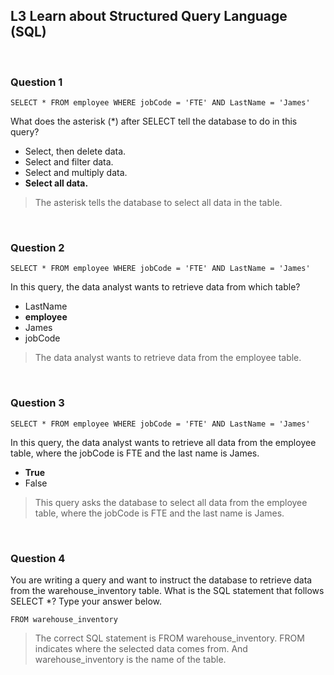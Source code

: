 ## L3 Learn about Structured Query Language (SQL)

&nbsp;

### Question 1

```
SELECT * FROM employee WHERE jobCode = 'FTE' AND LastName = 'James'
```

What does the asterisk (\*) after SELECT tell the database to do in this query?

- Select, then delete data.
- Select and filter data.
- Select and multiply data.
- **Select all data.**

> The asterisk tells the database to select all data in the table.

&nbsp;

### Question 2

```
SELECT * FROM employee WHERE jobCode = 'FTE' AND LastName = 'James'
```

In this query, the data analyst wants to retrieve data from which table?

- LastName
- **employee**
- James
- jobCode

> The data analyst wants to retrieve data from the employee table.

&nbsp;

### Question 3

```
SELECT * FROM employee WHERE jobCode = 'FTE' AND LastName = 'James'
```

In this query, the data analyst wants to retrieve all data from the employee table, where the jobCode is FTE and the last name is James.

- **True**
- False

> This query asks the database to select all data from the employee table, where the jobCode is FTE and the last name is James.

&nbsp;

### Question 4

You are writing a query and want to instruct the database to retrieve data from the warehouse_inventory table. What is the SQL statement that follows SELECT \*? Type your answer below.

```
FROM warehouse_inventory
```

> The correct SQL statement is FROM warehouse_inventory. FROM indicates where the selected data comes from. And warehouse_inventory is the name of the table.
